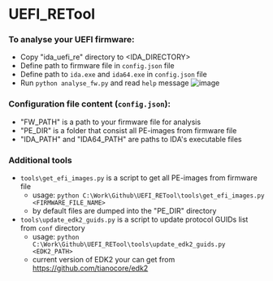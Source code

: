 # UEFI_RETool
### To analyse your UEFI firmware:
 * Copy "ida_uefi_re" directory to <IDA_DIRECTORY>
 * Define path to firmware file in `config.json` file
 * Define path to `ida.exe` and `ida64.exe` in `config.json` file
 * Run ```python analyse_fw.py``` and read `help` message
    ![image](https://github.com/yeggor/UEFI_RETool/blob/master/img/analyse_fw_help.PNG)
### Configuration file content (`config.json`):
 * "FW_PATH" is a path to your firmware file for analysis
 * "PE_DIR" is a folder that consist all PE-images from firmware file
 * "IDA_PATH" and "IDA64_PATH" are paths to IDA's executable files
### Additional tools
 * `tools\get_efi_images.py` is a script to get all PE-images from firmware file
    - usage: `python C:\Work\Github\UEFI_RETool\tools\get_efi_images.py <FIRMWARE_FILE_NAME>`
    - by default files are dumped into the "PE_DIR" directory
 * `tools\update_edk2_guids.py` is a script to update protocol GUIDs list from `conf` directory
    - usage: `python C:\Work\Github\UEFI_RETool\tools\update_edk2_guids.py <EDK2_PATH>`
    - current version of EDK2 your can get from https://github.com/tianocore/edk2
